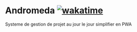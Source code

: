 # Andromeda [![wakatime](https://wakatime.com/badge/gitlab/MajorTom327/andromeda.svg)](https://wakatime.com/badge/gitlab/MajorTom327/andromeda)

Systeme de gestion de projet au jour le jour simplifier en PWA
